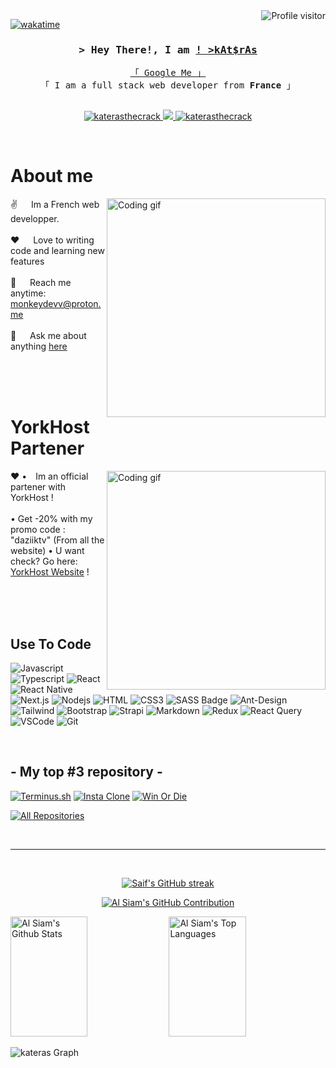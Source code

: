 <!--
<h2 align="center">
  Welcome to Al Siam World!
  <img src="https://media.giphy.com/media/hvRJCLFzcasrR4ia7z/giphy.gif" width="28">
</h2>
-->

<!--
<p align="center">
  <a href="https://github.com/katerasthecrack"><img src="https://readme-typing-svg.herokuapp.com/?lines=Self%20Taught%20Programmer;Front%20End%20Developer;1.5%2B%20years%20of%20coding%20experience;Always%20learning%20new%20things&center=true&width=380&height=45"></a>
</p>

 -->

<a href="https://komarev.com/ghpvc/?username=katerasthecrack">
  <img align="right" src="https://komarev.com/ghpvc/?username=katerasthecrack&label=Visitors&color=0e75b6&style=flat" alt="Profile visitor" />
</a>


[![wakatime](https://wakatime.com/badge/user/eebb3dd8-d9b2-40de-9b88-6fd6cac99dbc.svg)](https://wakatime.com/@eebb3dd8-d9b2-40de-9b88-6fd6cac99dbc)

<!-- Intro  -->
<h3 align="center">
        <samp>&gt; Hey There!, I am
                <b><a target="_blank" href="https://katerasthecrack.com">! >kAt$rAs</a></b>
        </samp>
</h3>


<p align="center"> 
  <samp>
    <a href="https://www.google.com/search?q=kat$rasthecrack">「 Google Me 」</a>
    <br>
    「 I am a full stack web developer from <b>France</b> 」
    <br>
    <br>
  </samp>
</p>

<p align="center">
 <a href="http://itskateras.000.pe/" target="blank">
  <img src="https://img.shields.io/badge/Website-DC143C?style=for-the-badge&logo=medium&logoColor=white" alt="katerasthecrack" />
 </a>
 <a href="https://twitter.com/itskateras" target="_blank">
  <img src="https://img.shields.io/badge/Twitter-1DA1F2?style=for-the-badge&logo=twitter&logoColor=white" />
 </a>
 <a href="https://instagram.com/katerasthecrack" target="_blank">
  <img src="https://img.shields.io/badge/Instagram-fe4164?style=for-the-badge&logo=instagram&logoColor=white" alt="katerasthecrack" />
 </a> 
</p>
<br />

<!-- About Section -->
 # About me
 
<p>
 <img align="right" width="350" src="/assets/programmer.gif" alt="Coding gif" />
  
 ✌️ &emsp; Im a French web developper. <br/><br/>
 ❤️ &emsp; Love to writing code and learning new features<br/><br/>
 📧 &emsp; Reach me anytime: monkeydevv@proton.me<br/><br/>
 💬 &emsp; Ask me about anything [here](https://github.com/katerasthecrack/katerasthecrack/issues)

</p>

<br/>
<br/>
<br/>

<!-- About Section -->
 # YorkHost Partener
 
<p>
 <img align="right" width="350" src="/assets/programmer.gif" alt="Coding gif" />
  
 ❤️ •&emsp;Im an official partener with YorkHost !<br/><br/>
 • Get -20% with my promo code : "daziiktv" (From all the website)
 • U want check? Go here: [YorkHost Website](https://yorkhost.fr) !


</p>

<br/>
<br/>
<br/>

## Use To Code

![Javascript](https://img.shields.io/badge/Javascript-F0DB4F?style=for-the-badge&labelColor=black&logo=javascript&logoColor=F0DB4F)
![Typescript](https://img.shields.io/badge/Typescript-007acc?style=for-the-badge&labelColor=black&logo=typescript&logoColor=007acc)
![React](https://img.shields.io/badge/-React-61DBFB?style=for-the-badge&labelColor=black&logo=react&logoColor=61DBFB)
![React Native](https://img.shields.io/badge/React_Native-20232A?style=for-the-badge&logo=react&logoColor=61DAFB)
![Next.js](https://img.shields.io/badge/next.js-000000?style=for-the-badge&logo=nextdotjs&logoColor=white)
![Nodejs](https://img.shields.io/badge/Nodejs-3C873A?style=for-the-badge&labelColor=black&logo=node.js&logoColor=3C873A)
![HTML](https://img.shields.io/badge/HTML5-E34F26?style=for-the-badge&logo=html5&logoColor=white)
![CSS3](https://img.shields.io/badge/CSS3-1572B6?style=for-the-badge&logo=css3&logoColor=white)
![SASS Badge](https://img.shields.io/badge/Sass-CC6699?style=for-the-badge&logo=sass&logoColor=white)
![Ant-Design](https://img.shields.io/badge/AntDesign-0170FE?style=for-the-badge&logo=antdesign&logoColor=white)
![Tailwind](https://img.shields.io/badge/Tailwind_CSS-092749?style=for-the-badge&logo=tailwindcss&logoColor=06B6D4&labelColor=000000)
![Bootstrap](https://img.shields.io/badge/Bootstrap-563D7C?style=for-the-badge&logo=bootstrap&logoColor=white)
![Strapi](https://img.shields.io/badge/strapi-2E7EEA?style=for-the-badge&logo=strapi&logoColor=white)
![Markdown](https://img.shields.io/badge/Markdown-000000?style=for-the-badge&logo=markdown&logoColor=white)
![Redux](https://img.shields.io/badge/Redux-593D88?style=for-the-badge&logo=redux&logoColor=white)
![React Query](https://img.shields.io/badge/-React_Query-FF4154?style=for-the-badge&logo=react%20query&logoColor=white)
![VSCode](https://img.shields.io/badge/Visual_Studio-0078d7?style=for-the-badge&logo=visual%20studio&logoColor=white)
![Git](https://img.shields.io/badge/Git-F05032?style=for-the-badge&logo=git&logoColor=white)

<br/>

## - My top #3 repository -
[![Terminus.sh](https://github-readme-stats.vercel.app/api/pin/?username=katerasthecrack&repo=terminus-v1&border_color=7F3FBF&bg_color=0D1117&title_color=C9D1D9&text_color=8B949E&icon_color=7F3FBF)](https://github.com/katerasthecrack/terminus-v1)
[![Insta Clone](https://github-readme-stats.vercel.app/api/pin/?username=katerasthecrack&repo=insta-clone-html&border_color=7F3FBF&bg_color=0D1117&title_color=C9D1D9&text_color=8B949E&icon_color=7F3FBF)](https://github.com/katerasthecrack/insta-clone-html)
[![Win Or Die](https://github-readme-stats.vercel.app/api/pin/?username=katerasthecrack&repo=winordie-v&&border_color=7F3FBF&bg_color=0D1117&title_color=C9D1D9&text_color=8B949E&icon_color=7F3FBF)](https://github.com/katerasthecrack/winordie-v1)

<p align="left">
  <a href="https://github.com/katerasthecrack?tab=repositories" target="_blank"><img alt="All Repositories" title="All Repositories" src="https://img.shields.io/badge/-All%20Repos-2962FF?style=for-the-badge&logo=koding&logoColor=white"/></a>
</p>

<br/>
<hr/>
<br/>

<p align="center">
  <a href="https://github.com/katerasthecrack">
    <img src="https://github-readme-streak-stats.herokuapp.com/?user=katerasthecrack&theme=radical&border=7F3FBF&background=0D1117" alt="Saif's GitHub streak"/>
  </a>
</p>

<p align="center">
  <a href="https://github.com/katerasthecrack">
    <img src="https://github-profile-summary-cards.vercel.app/api/cards/profile-details?username=katerasthecrack&theme=radical" alt="Al Siam's GitHub Contribution"/>
  </a>
</p>

<a> 
    <a href="https://github.com/katerasthecrack"><img alt="Al Siam's Github Stats" src="https://denvercoder1-github-readme-stats.vercel.app/api?username=katerasthecrack&show_icons=true&count_private=true&theme=react&border_color=7F3FBF&bg_color=0D1117&title_color=F85D7F&icon_color=F8D866" height="192px" width="49.5%"/></a>
  <a href="https://github.com/katerasthecrack"><img alt="Al Siam's Top Languages" src="https://denvercoder1-github-readme-stats.vercel.app/api/top-langs/?username=katerasthecrack&langs_count=8&layout=compact&theme=react&border_color=7F3FBF&bg_color=0D1117&title_color=F85D7F&icon_color=F8D866" height="192px" width="49.5%"/></a>
  <br/>
</a>


![kateras Graph](https://github-readme-activity-graph.vercel.app/graph?username=katerasthecrack&custom_title=kAt$rAs%20GitHub%20Activity%20Graph&bg_color=0D1117&color=7F3FBF&line=7F3FBF&point=7F3FBF&area_color=FFFFFF&title_color=FFFFFF&area=true)
